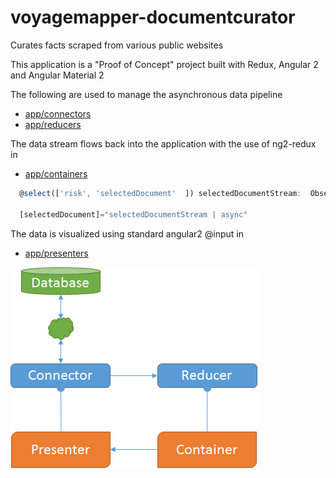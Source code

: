 # voyagemapper-documentcurator
Curates facts scraped from various public websites
 
This application is a "Proof of Concept" project built with Redux, Angular 2 and Angular Material 2

The following are used to manage the asynchronous data pipeline
* [app/connectors](https://github.com/daniel-payne/voyagemapper-documentcurator/tree/master/src/app/containers)
* [app/reducers](https://github.com/daniel-payne/voyagemapper-documentcurator/tree/master/src/app/reducers) 

The data stream flows back into the application with the use of ng2-redux in 
* [app/containers](https://github.com/daniel-payne/voyagemapper-documentcurator/tree/master/src/app/containers) 


```javascript 
  @select(['risk', 'selectedDocument'  ]) selectedDocumentStream:  Observable<IDocument>; 
 
  [selectedDocument]="selectedDocumentStream | async"
``` 


The data is visualized using standard angular2 @input in 
* [app/presenters](https://github.com/daniel-payne/voyagemapper-documentcurator/tree/master/src/app/presenters) 

![Dataflow](https://raw.githubusercontent.com/daniel-payne/voyagemapper-documentcurator/master/Images/DataFlow.png)
 